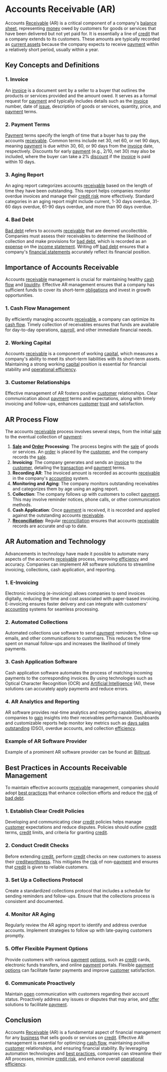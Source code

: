 # Accounts Receivable (AR)

Accounts [Receivable](../r/receivable.md) (AR) is a critical component of a company's [balance sheet](../b/balance_sheet.md), representing [money](../m/money.md) owed by customers for goods or services that have been delivered but not yet paid for. It is essentially a line of [credit](../c/credit.md) that a company extends to its customers. These amounts are typically recorded as [current assets](../c/current_assets.md) because the company expects to receive [payment](../p/payment.md) within a relatively short period, usually within a year.

## Key Concepts and Definitions

### 1. Invoice
An [invoice](../i/invoice.md) is a document sent by a seller to a buyer that outlines the products or services provided and the amount owed. It serves as a formal request for [payment](../p/payment.md) and typically includes details such as the [invoice](../i/invoice.md) number, date of [issue](../i/issue.md), description of goods or services, quantity, price, and [payment](../p/payment.md) terms.

### 2. Payment Terms
[Payment](../p/payment.md) terms specify the length of time that a buyer has to pay the accounts [receivable](../r/receivable.md). Common terms include net 30, net 60, or net 90 days, meaning [payment](../p/payment.md) is due within 30, 60, or 90 days from the [invoice](../i/invoice.md) date, respectively. Discounts for early [payment](../p/payment.md) (e.g., 2/10, net 30) may also be included, where the buyer can take a 2% [discount](../d/discount.md) if the [invoice](../i/invoice.md) is paid within 10 days.

### 3. Aging Report
An aging report categorizes accounts [receivable](../r/receivable.md) based on the length of time they have been outstanding. This report helps companies monitor overdue invoices and manage their [credit risk](../c/credit_risk.md) more effectively. Standard categories in an aging report might include current, 1-30 days overdue, 31-60 days overdue, 61-90 days overdue, and more than 90 days overdue.

### 4. Bad Debt
[Bad debt](../b/bad_debt.md) refers to accounts [receivable](../r/receivable.md) that are deemed uncollectible. Companies must assess their receivables to determine the likelihood of collection and make provisions for [bad debt](../b/bad_debt.md), which is recorded as an [expense](../e/expense.md) on the [income statement](../i/income_statement.md). Writing off [bad debt](../b/bad_debt.md) ensures that a company's [financial statements](../f/financial_statements.md) accurately reflect its financial position.

## Importance of Accounts Receivable

Accounts [receivable](../r/receivable.md) management is crucial for maintaining healthy [cash flow](../c/cash_flow.md) and [liquidity](../l/liquidity.md). Effective AR management ensures that a company has sufficient funds to cover its short-term [obligations](../o/obligation.md) and invest in growth opportunities.

### 1. Cash Flow Management
By efficiently managing accounts [receivable](../r/receivable.md), a company can optimize its [cash flow](../c/cash_flow.md). Timely collection of receivables ensures that funds are available for day-to-day operations, [payroll](../p/payroll.md), and other immediate financial needs.

### 2. Working Capital
Accounts [receivable](../r/receivable.md) is a component of working [capital](../c/capital.md), which measures a company's ability to meet its short-term liabilities with its short-term assets. Maintaining a strong working [capital](../c/capital.md) position is essential for financial stability and [operational efficiency](../o/operational_efficiency_in_trading.md).

### 3. Customer Relationships
Effective management of AR fosters positive [customer](../c/customer.md) relationships. Clear communication about [payment](../p/payment.md) terms and expectations, along with timely invoicing and follow-ups, enhances [customer](../c/customer.md) [trust](../t/trust.md) and satisfaction.

## AR Process Flow

The accounts [receivable](../r/receivable.md) process involves several steps, from the initial [sale](../s/sale.md) to the eventual collection of [payment](../p/payment.md):

1. **[Sale](../s/sale.md) and [Order](../o/order.md) Processing**: The process begins with the [sale](../s/sale.md) of goods or services. An [order](../o/order.md) is placed by the [customer](../c/customer.md), and the company records the [sale](../s/sale.md).
2. **Invoicing**: The company generates and sends an [invoice](../i/invoice.md) to the [customer](../c/customer.md), detailing the [transaction](../t/transaction.md) and [payment](../p/payment.md) terms.
3. **Recording AR**: The invoiced amount is recorded as accounts [receivable](../r/receivable.md) in the company's [accounting](../a/accounting.md) system.
4. **Monitoring and Aging**: The company monitors outstanding receivables and categorizes them by age using an aging report.
5. **Collection**: The company follows up with customers to collect [payment](../p/payment.md). This may involve reminder notices, phone calls, or other communication methods.
6. **Cash Application**: Once [payment](../p/payment.md) is received, it is recorded and applied against the outstanding accounts [receivable](../r/receivable.md).
7. **[Reconciliation](../r/reconciliation.md)**: Regular [reconciliation](../r/reconciliation.md) ensures that accounts [receivable](../r/receivable.md) records are accurate and up to date.

## AR Automation and Technology

Advancements in technology have made it possible to automate many aspects of the accounts [receivable](../r/receivable.md) process, improving [efficiency](../e/efficiency.md) and accuracy. Companies can implement AR software solutions to streamline invoicing, collections, cash application, and reporting.

### 1. E-Invoicing
Electronic invoicing (e-invoicing) allows companies to send invoices digitally, reducing the time and cost associated with paper-based invoicing. E-invoicing ensures faster delivery and can integrate with customers' [accounting](../a/accounting.md) systems for seamless processing.

### 2. Automated Collections
Automated collections use software to send [payment](../p/payment.md) reminders, follow-up emails, and other communications to customers. This reduces the time spent on manual follow-ups and increases the likelihood of timely payments.

### 3. Cash Application Software
Cash application software automates the process of matching incoming payments to the corresponding invoices. By using technologies such as Optical Character Recognition (OCR) and [Artificial Intelligence](../a/artificial_intelligence_in_trading.md) (AI), these solutions can accurately apply payments and reduce errors.

### 4. AR Analytics and Reporting
AR software provides real-time analytics and reporting capabilities, allowing companies to [gain](../g/gain.md) insights into their receivables performance. Dashboards and customizable reports help monitor key metrics such as [days sales outstanding](../d/days_sales_outstanding.md) (DSO), overdue accounts, and collection [efficiency](../e/efficiency.md).

### Example of AR Software Provider
Example of a prominent AR software provider can be found at: [Billtrust](https://www.billtrust.com/).

## Best Practices in Accounts Receivable Management

To maintain effective accounts [receivable](../r/receivable.md) management, companies should adopt [best practices](../b/best_practices.md) that enhance collection efforts and reduce the [risk](../r/risk.md) of [bad debt](../b/bad_debt.md).

### 1. Establish Clear Credit Policies
Developing and communicating clear [credit](../c/credit.md) policies helps manage [customer](../c/customer.md) expectations and reduce disputes. Policies should outline [credit](../c/credit.md) terms, [credit](../c/credit.md) limits, and criteria for granting [credit](../c/credit.md).

### 2. Conduct Credit Checks
Before extending [credit](../c/credit.md), perform [credit](../c/credit.md) checks on new customers to assess their [creditworthiness](../c/creditworthiness.md). This mitigates the [risk](../r/risk.md) of non-[payment](../p/payment.md) and ensures that [credit](../c/credit.md) is given to reliable customers.

### 3. Set Up a Collections Protocol
Create a standardized collections protocol that includes a schedule for sending reminders and follow-ups. Ensure that the collections process is consistent and documented.

### 4. Monitor AR Aging
Regularly review the AR aging report to identify and address overdue accounts. Implement strategies to follow up with late-paying customers promptly.

### 5. Offer Flexible Payment Options
Provide customers with various [payment](../p/payment.md) [options](../o/options.md), such as [credit](../c/credit.md) cards, electronic funds transfers, and online [payment](../p/payment.md) portals. Flexible [payment](../p/payment.md) [options](../o/options.md) can facilitate faster payments and improve [customer](../c/customer.md) satisfaction.

### 6. Communicate Proactively
Maintain [open](../o/open.md) communication with customers regarding their account status. Proactively address any issues or disputes that may arise, and [offer](../o/offer.md) solutions to facilitate [payment](../p/payment.md).

## Conclusion

Accounts [Receivable](../r/receivable.md) (AR) is a fundamental aspect of financial management for any [business](../b/business.md) that sells goods or services on [credit](../c/credit.md). Effective AR management is essential for optimizing [cash flow](../c/cash_flow.md), maintaining positive [customer](../c/customer.md) relationships, and ensuring financial stability. By leveraging automation technologies and [best practices](../b/best_practices.md), companies can streamline their AR processes, minimize [credit risk](../c/credit_risk.md), and enhance overall [operational efficiency](../o/operational_efficiency_in_trading.md).